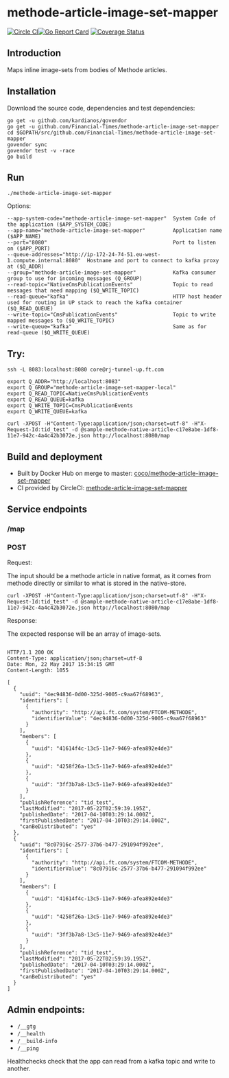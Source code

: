 # methode-article-image-set-mapper

[![Circle CI](https://circleci.com/gh/Financial-Times/methode-article-image-set-mapper/tree/master.png?style=shield)](https://circleci.com/gh/Financial-Times/methode-article-image-set-mapper/tree/master)[![Go Report Card](https://goreportcard.com/badge/github.com/Financial-Times/methode-article-image-set-mapper)](https://goreportcard.com/report/github.com/Financial-Times/methode-article-image-set-mapper) [![Coverage Status](https://coveralls.io/repos/github/Financial-Times/methode-article-image-set-mapper/badge.svg)](https://coveralls.io/github/Financial-Times/methode-article-image-set-mapper)

## Introduction

Maps inline image-sets from bodies of Methode articles.

## Installation

Download the source code, dependencies and test dependencies:

    go get -u github.com/kardianos/govendor
    go get -u github.com/Financial-Times/methode-article-image-set-mapper
    cd $GOPATH/src/github.com/Financial-Times/methode-article-image-set-mapper
    govendor sync
    govendor test -v -race
    go build

## Run

    ./methode-article-image-set-mapper

Options:

    --app-system-code="methode-article-image-set-mapper"  System Code of the application ($APP_SYSTEM_CODE)
    --app-name="methode-article-image-set-mapper"         Application name ($APP_NAME)
    --port="8080"                                         Port to listen on ($APP_PORT)
    --queue-addresses="http://ip-172-24-74-51.eu-west-1.compute.internal:8080"  Hostname and port to connect to kafka proxy at ($Q_ADDR)
    --group="methode-article-image-set-mapper"            Kafka consumer group to use for incoming messages (Q_GROUP)
    --read-topic="NativeCmsPublicationEvents"             Topic to read messages that need mapping ($Q_WRITE_TOPIC)
    --read-queue="kafka"                                  HTTP host header used for routing in UP stack to reach the kafka container ($Q_READ_QUEUE)
    --write-topic="CmsPublicationEvents"                  Topic to write mapped messages to ($Q_WRITE_TOPIC)
    --write-queue="kafka"                                 Same as for read-queue ($Q_WRITE_QUEUE)

## Try:

    ssh -L 8083:localhost:8080 core@rj-tunnel-up.ft.com

    export Q_ADDR="http://localhost:8083"
    export Q_GROUP="methode-article-image-set-mapper-local"
    export Q_READ_TOPIC=NativeCmsPublicationEvents
    export Q_READ_QUEUE=kafka
    export Q_WRITE_TOPIC=CmsPublicationEvents
    export Q_WRITE_QUEUE=kafka

    curl -XPOST -H"Content-Type:application/json;charset=utf-8" -H"X-Request-Id:tid_test" -d @sample-methode-native-article-c17e8abe-1df8-11e7-942c-4a4c42b3072e.json http://localhost:8080/map

## Build and deployment

* Built by Docker Hub on merge to master: [coco/methode-article-image-set-mapper](https://hub.docker.com/r/coco/methode-article-image-set-mapper/)
* CI provided by CircleCI: [methode-article-image-set-mapper](https://circleci.com/gh/Financial-Times/methode-article-image-set-mapper)

## Service endpoints

### /map

### POST

Request:

The input should be a methode article in native format, as it comes from methode directly or similar to what is stored in the native-store.

    curl -XPOST -H"Content-Type:application/json;charset=utf-8" -H"X-Request-Id:tid_test" -d @sample-methode-native-article-c17e8abe-1df8-11e7-942c-4a4c42b3072e.json http://localhost:8080/map

Response:

The expected response will be an array of image-sets.

```

HTTP/1.1 200 OK
Content-Type: application/json;charset=utf-8
Date: Mon, 22 May 2017 15:34:15 GMT
Content-Length: 1055

[
  {
    "uuid": "4ec94836-0d00-325d-9005-c9aa67f68963",
    "identifiers": [
      {
        "authority": "http://api.ft.com/system/FTCOM-METHODE",
        "identifierValue": "4ec94836-0d00-325d-9005-c9aa67f68963"
      }
    ],
    "members": [
      {
        "uuid": "41614f4c-13c5-11e7-9469-afea892e4de3"
      },
      {
        "uuid": "4258f26a-13c5-11e7-9469-afea892e4de3"
      },
      {
        "uuid": "3ff3b7a8-13c5-11e7-9469-afea892e4de3"
      }
    ],
    "publishReference": "tid_test",
    "lastModified": "2017-05-22T02:59:39.195Z",
    "publishedDate": "2017-04-10T03:29:14.000Z",
    "firstPublishedDate": "2017-04-10T03:29:14.000Z",
    "canBeDistributed": "yes"
  },
  {
    "uuid": "8c07916c-2577-37b6-b477-291094f992ee",
    "identifiers": [
      {
        "authority": "http://api.ft.com/system/FTCOM-METHODE",
        "identifierValue": "8c07916c-2577-37b6-b477-291094f992ee"
      }
    ],
    "members": [
      {
        "uuid": "41614f4c-13c5-11e7-9469-afea892e4de3"
      },
      {
        "uuid": "4258f26a-13c5-11e7-9469-afea892e4de3"
      },
      {
        "uuid": "3ff3b7a8-13c5-11e7-9469-afea892e4de3"
      }
    ],
    "publishReference": "tid_test",
    "lastModified": "2017-05-22T02:59:39.195Z",
    "publishedDate": "2017-04-10T03:29:14.000Z",
    "firstPublishedDate": "2017-04-10T03:29:14.000Z",
    "canBeDistributed": "yes"
  }
]
```

## Admin endpoints:

* `/__gtg`
* `/__health`
* `/__build-info`
* `/__ping`

Healthchecks check that the app can read from a kafka topic and write to another.
